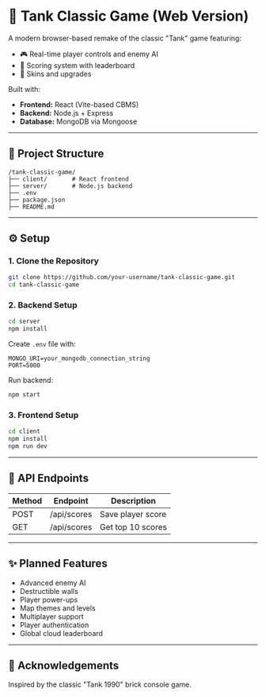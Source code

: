 # 🚀 Tank Classic Game (Web Version)

A modern browser-based remake of the classic "Tank" game featuring:
- 🎮 Real-time player controls and enemy AI
- 🧠 Scoring system with leaderboard
- 🎨 Skins and upgrades

Built with:
- **Frontend:** React (Vite-based CBMS)
- **Backend:** Node.js + Express
- **Database:** MongoDB via Mongoose

---

## 📁 Project Structure

```
/tank-classic-game/
├── client/       # React frontend
├── server/       # Node.js backend
├── .env
├── package.json
├── README.md
```

---

## ⚙️ Setup

### 1. Clone the Repository
```bash
git clone https://github.com/your-username/tank-classic-game.git
cd tank-classic-game
```

### 2. Backend Setup
```bash
cd server
npm install
```
Create `.env` file with:
```
MONGO_URI=your_mongodb_connection_string
PORT=5000
```
Run backend:
```bash
npm start
```

### 3. Frontend Setup
```bash
cd client
npm install
npm run dev
```

---

## 🔌 API Endpoints

| Method | Endpoint    | Description         |
|--------|-------------|---------------------|
| POST   | /api/scores | Save player score   |
| GET    | /api/scores | Get top 10 scores   |

---

## ✨ Planned Features
- Advanced enemy AI
- Destructible walls
- Player power-ups
- Map themes and levels
- Multiplayer support
- Player authentication
- Global cloud leaderboard

---

## 🙌 Acknowledgements
Inspired by the classic "Tank 1990" brick console game.

